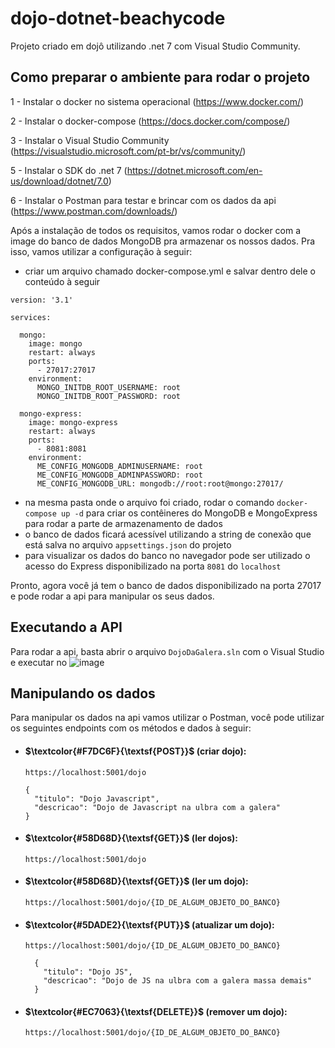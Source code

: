 # dojo-dotnet-beachycode
Projeto criado em dojô utilizando .net 7 com Visual Studio Community.


## Como preparar o ambiente para rodar o projeto
1 - Instalar o docker no sistema operacional (https://www.docker.com/)

2 - Instalar o docker-compose (https://docs.docker.com/compose/)

3 - Instalar o Visual Studio Community (https://visualstudio.microsoft.com/pt-br/vs/community/)

5 - Instalar o SDK do .net 7 (https://dotnet.microsoft.com/en-us/download/dotnet/7.0)

6 - Instalar o Postman para testar e brincar com os dados da api (https://www.postman.com/downloads/)


Após a instalação de todos os requisitos, vamos rodar o docker com a image do banco de dados MongoDB pra armazenar os nossos dados. Pra isso, vamos utilizar a configuração à seguir:
  - criar um arquivo chamado docker-compose.yml e salvar dentro dele o conteúdo à seguir
```
version: '3.1'

services:

  mongo:
    image: mongo
    restart: always
    ports:
      - 27017:27017
    environment:
      MONGO_INITDB_ROOT_USERNAME: root
      MONGO_INITDB_ROOT_PASSWORD: root

  mongo-express:
    image: mongo-express
    restart: always
    ports:
      - 8081:8081
    environment:
      ME_CONFIG_MONGODB_ADMINUSERNAME: root
      ME_CONFIG_MONGODB_ADMINPASSWORD: root
      ME_CONFIG_MONGODB_URL: mongodb://root:root@mongo:27017/
```
  - na mesma pasta onde o arquivo foi criado, rodar o comando `docker-compose up -d` para criar os contêineres do MongoDB e MongoExpress para rodar a parte de armazenamento de dados
  - o banco de dados ficará acessível utilizando a string de conexão que está salva no arquivo `appsettings.json` do projeto
  - para visualizar os dados do banco no navegador pode ser utilizado o acesso do Express disponibilizado na porta `8081` do `localhost`


Pronto, agora você já tem o banco de dados disponibilizado na porta 27017 e pode rodar a api para manipular os seus dados.

## Executando a API
Para rodar a api, basta abrir o arquivo `DojoDaGalera.sln` com o Visual Studio e executar no ![image](https://github.com/luishti/dojo-dotnet-beachycode/assets/2211110/69e72bc7-2cbc-4542-b5b8-dc4f6e2c0892)

## Manipulando os dados
Para manipular os dados na api vamos utilizar o Postman, você pode utilizar os seguintes endpoints com os métodos e dados à seguir:
- #### $\textcolor{#F7DC6F}{\textsf{POST}}$ (criar dojo):
    `https://localhost:5001/dojo`
    ```
    {
      "titulo": "Dojo Javascript",
      "descricao": "Dojo de Javascript na ulbra com a galera"
    }
    ```
- #### $\textcolor{#58D68D}{\textsf{GET}}$ (ler dojos):
    `https://localhost:5001/dojo`
- #### $\textcolor{#58D68D}{\textsf{GET}}$ (ler um dojo):
    `https://localhost:5001/dojo/{ID_DE_ALGUM_OBJETO_DO_BANCO}`
- #### $\textcolor{#5DADE2}{\textsf{PUT}}$ (atualizar um dojo):
    `https://localhost:5001/dojo/{ID_DE_ALGUM_OBJETO_DO_BANCO}`
    ```
      {
        "titulo": "Dojo JS",
        "descricao": "Dojo de JS na ulbra com a galera massa demais"
      }
    ```
- #### $\textcolor{#EC7063}{\textsf{DELETE}}$ (remover um dojo): 
    `https://localhost:5001/dojo/{ID_DE_ALGUM_OBJETO_DO_BANCO}`


